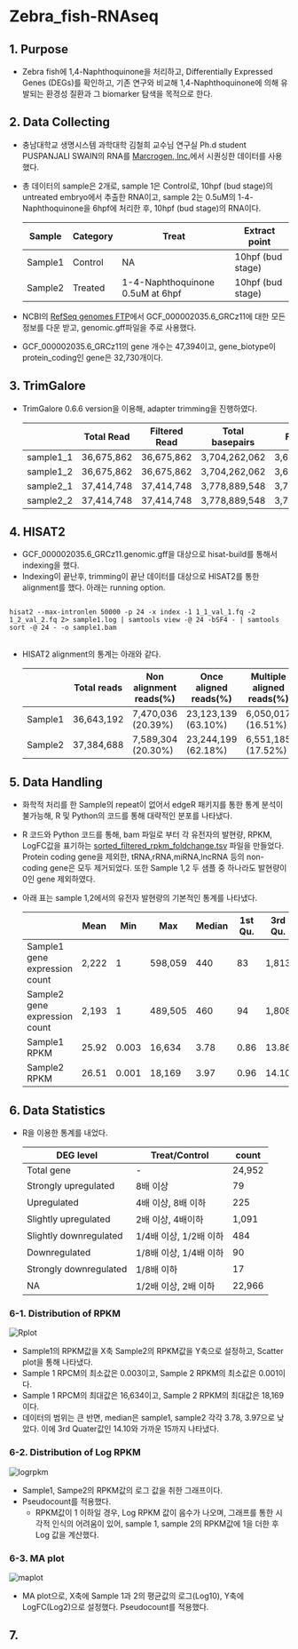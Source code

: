 # Zebra_fish-RNAseq
## 1. Purpose
+ Zebra fish에 1,4-Naphthoquinone을 처리하고, Differentially Expressed Genes (DEGs)를 확인하고, 기존 연구와 비교해 1,4-Naphthoquinone에 의해 유발되는 환경성 질환과 그 biomarker 탐색을 목적으로 한다. 

## 2. Data Collecting
+ 충남대학교 생명시스템 과학대학 김철희 교수님 연구실 Ph.d student PUSPANJALI SWAIN의 RNA를 [Marcrogen, Inc.](https://www.macrogen.com/ko/main)에서 시퀀싱한 데이터를 사용했다.
+ 총 데이터의 sample은 2개로, sample 1은 Control로, 10hpf (bud stage)의 untreated embryo에서 추출한 RNA이고, sample 2는 0.5uM의 1-4-Naphthoquinone을 6hpf에 처리한 후, 10hpf (bud stage)의 RNA이다.

   |Sample|Category|Treat|Extract point|
   |-|-|-|-|
   |Sample1|Control|NA|10hpf (bud stage)|
   |Sample2|Treated|1-4-Naphthoquinone 0.5uM at 6hpf|10hpf (bud stage)|

+ NCBI의 [RefSeq genomes FTP](https://ftp.ncbi.nlm.nih.gov/genomes/refseq/)에서 GCF_000002035.6_GRCz11에 대한 모든 정보를 다운 받고, genomic.gff파일을 주로 사용했다.
+ GCF_000002035.6_GRCz11의 gene 개수는 47,394이고, gene_biotype이 protein_coding인 gene은 32,730개이다. 

## 3. TrimGalore
+ TrimGalore 0.6.6 version을 이용해, adapter trimming을 진행하였다.

   ||Total Read|Filtered Read|Total basepairs|Filtered basepairs|
   |-|-|-|-|-|
   |sample1_1|36,675,862|36,675,862|3,704,262,062|3,679,353,873(99.3%)|
   |sample1_2|36,675,862|36,675,862|3,704,262,062|3,672,750,272(99.1%)|
   |sample2_1|37,414,748|37,414,748|3,778,889,548|3,752,045,586(99.3%)|
   |sample2_2|37,414,748|37,414,748|3,778,889,548|3,745,527,653(99.1%)|

## 4. HISAT2
+ GCF_000002035.6_GRCz11.genomic.gff을 대상으로 hisat-build를 통해서 indexing을 했다. 
+ Indexing이 끝난후, trimming이 끝난 데이터를 대상으로 HISAT2를 통한 alignment를 했다. 아래는 running option.
<pre>
<code>
hisat2 --max-intronlen 50000 -p 24 -x index -1 1_1_val_1.fq -2 1_2_val_2.fq 2> sample1.log | samtools view -@ 24 -bSF4 - | samtools sort -@ 24 - -o sample1.bam
</code>
</pre>
+ HISAT2 alignment의 통계는 아래와 같다.


   ||Total reads|Non alignment reads(%)|Once aligned reads(%)|Multiple aligned reads(%)|Overall alignment rate|
   |-|-|-|-|-|-|
   |Sample1|36,643,192|7,470,036 (20.39%)|23,123,139 (63.10%)|6,050,017 (16.51%)|88.78%|
   |Sample2|37,384,688|7,589,304 (20.30%)|23,244,199 (62.18%)|6,551,185 (17.52%)|88.20%|

## 5. Data Handling
+ 화학적 처리를 한 Sample의 repeat이 없어서 edgeR 패키지를 통한 통계 분석이 불가능해, R 및 Python의 코드를 통해 대략적인 분포를 나타냈다. 
+ R 코드와 Python 코드를 통해, bam 파일로 부터 각 유전자의 발현량, RPKM, LogFC값을 표기하는 [sorted_filtered_rpkm_foldchange.tsv](https://github.com/Park-JungJoon/Zebra_fish-RNAseq/blob/main/Supplementary_data/sorted_filtered_rpkm_foldchange.tsv) 파일을 만들었다. Protein coding gene을 제외한, tRNA,rRNA,miRNA,lncRNA 등의 non-coding gene은 모두 제거되었다. 또한 Sample 1,2 두 샘플 중 하나라도 발현량이 0인 gene 제외하였다.
+ 아래 표는 sample 1,2에서의 유전자 발현량의 기본적인 통계를 나타냈다.

   ||Mean|Min|Max|Median|1st Qu.|3rd Qu.|
   |-|-|-|-|-|-|-|
   |Sample1 gene expression count|2,222|1|598,059|440|83|1,813|
   |Sample2 gene expression count|2,193|1|489,505|460|94|1,808|
   |Sample1 RPKM|25.92|0.003|16,634|3.78|0.86|13.86|
   |Sample2 RPKM|26.51|0.001|18,169|3.97|0.96|14.10|

## 6. Data Statistics
+ R을 이용한 통계를 내었다. 

   |DEG level|Treat/Control|count|
   |-|-|-|
   |Total gene|-|24,952|
   |Strongly upregulated|8배 이상|79|
   |Upregulated|4배 이상, 8배 이하|225|
   |Slightly upregulated|2배 이상, 4배이하|1,091|
   |Slightly downregulated|1/4배 이상, 1/2배 이하|484|
   |Downregulated|1/8배 이상, 1/4배 이하|90|
   |Strongly downregulated|1/8배 이하|17|
   |NA|1/2배 이상, 2배 이하|22,966|


### 6-1. Distribution of RPKM
![Rplot](https://user-images.githubusercontent.com/97942772/191928772-e3fbff45-a651-46bc-a650-5a92ef28a7ed.png)


   + Sample1의 RPKM값을 X축 Sample2의 RPKM값을 Y축으로 설정하고, Scatter plot을 통해 나타냈다. 
   + Sample 1 RPCM의 최소값은 0.003이고, Sample 2 RPKM의 최소값은 0.001이다.
   + Sample 1 RPCM의 최대값은 16,634이고, Sample 2 RPKM의 최대값은 18,169이다. 
   + 데이터의 범위는 큰 반면, median은 sample1, sample2 각각 3.78, 3.97으로 낮았다. 이에 3rd Quater값인 14.10와 가까운 15까지 나타냈다.
   
 
### 6-2. Distribution of Log RPKM
![logrpkm](https://user-images.githubusercontent.com/97942772/191929564-0dab38de-474f-4c27-b4d7-c04292f2bde7.png)

   + Sample1, Sampe2의 RPKM값의 로그 값을 취한 그래프이다. 
   + Pseudocount를 적용했다.
      * RPKM값이 1 이하일 경우, Log RPKM 값이 음수가 나오며, 그래프를 통한 시각적 인식의 어려움이 있어, sample 1, sample 2의 RPKM값에 1을 더한 후 Log 값을 계산했다. 


### 6-3. MA plot
![maplot](https://user-images.githubusercontent.com/97942772/191929727-6f54d87e-8a9c-4ba7-9d2d-da106e042469.png)

   + MA plot으로, X축에 Sample 1과 2의 평균값의 로그(Log10), Y축에 LogFC(Log2)으로 설정했다. Pseudocount를 적용했다.

## 7. 
